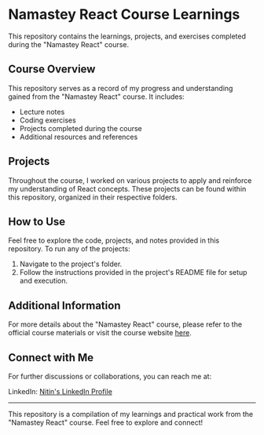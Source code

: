 # Namastey React Course Learnings

This repository contains the learnings, projects, and exercises completed during the "Namastey React" course.

## Course Overview

This repository serves as a record of my progress and understanding gained from the "Namastey React" course. It includes:

- Lecture notes
- Coding exercises
- Projects completed during the course
- Additional resources and references

## Projects

Throughout the course, I worked on various projects to apply and reinforce my understanding of React concepts. These projects can be found within this repository, organized in their respective folders.

## How to Use

Feel free to explore the code, projects, and notes provided in this repository. To run any of the projects:

1. Navigate to the project's folder.
2. Follow the instructions provided in the project's README file for setup and execution.

## Additional Information

For more details about the "Namastey React" course, please refer to the official course materials or visit the course website [here](insert_course_website_link_here).

## Connect with Me

For further discussions or collaborations, you can reach me at:

LinkedIn: [Nitin's LinkedIn Profile](https://www.linkedin.com/in/highnitin)

---

This repository is a compilation of my learnings and practical work from the "Namastey React" course. Feel free to explore and connect!
